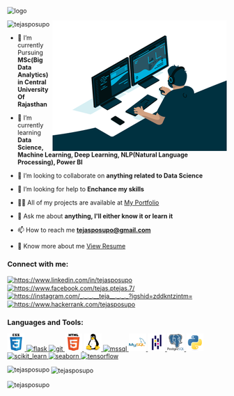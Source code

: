 ![logo](https://github.com/TejasPosupo/TejasPosupo/blob/main/intro.gif)

<img align="right" alt="coding" width="400" src="https://github.com/TejasPosupo/TejasPosupo/blob/main/5387dc7e035b3efe9d94516044de66a4.gif">

<p align="left"> <img src="https://komarev.com/ghpvc/?username=tejasposupo&label=Profile%20views&color=0e75b6&style=flat" alt="tejasposupo" /> </p>

- 🔭 I’m currently Pursuing **MSc(Big Data Analytics) in Central University Of Rajasthan**

- 🌱 I’m currently learning **Data Science, Machine Learning, Deep Learning, NLP(Natural Language Processing), Power BI**

- 👯 I’m looking to collaborate on **anything related to Data Science**

- 🤝 I’m looking for help to **Enchance my skills**

- 👨‍💻 All of my projects are available at [My Portfolio](https://tejasposupo.github.io/Tejas/)

- 💬 Ask me about **anything, I'll either know it or learn it**

- 📫 How to reach me **tejasposupo@gmail.com**

- 📄 Know more about me [View Resume](https://drive.google.com/file/d/1M7ZPIkE0vdnZGm1hZ2G9X6Z-yoReTeF_/view)

<h3 align="left">Connect with me:</h3>
<p align="left">
<a href="https://linkedin.com/in/https://www.linkedin.com/in/tejasposupo" target="blank"><img align="center" src="https://raw.githubusercontent.com/rahuldkjain/github-profile-readme-generator/master/src/images/icons/Social/linked-in-alt.svg" alt="https://www.linkedin.com/in/tejasposupo" height="30" width="40" /></a>
<a href="https://fb.com/https://www.facebook.com/tejas.ptejas.7/" target="blank"><img align="center" src="https://raw.githubusercontent.com/rahuldkjain/github-profile-readme-generator/master/src/images/icons/Social/facebook.svg" alt="https://www.facebook.com/tejas.ptejas.7/" height="30" width="40" /></a>
<a href="https://instagram.com/https://instagram.com/_._._.__teja__._._._?igshid=zddkntzintm=" target="blank"><img align="center" src="https://raw.githubusercontent.com/rahuldkjain/github-profile-readme-generator/master/src/images/icons/Social/instagram.svg" alt="https://instagram.com/_._._.__teja__._._._?igshid=zddkntzintm=" height="30" width="40" /></a>
<a href="https://www.hackerrank.com/https://www.hackerrank.com/tejasposupo" target="blank"><img align="center" src="https://raw.githubusercontent.com/rahuldkjain/github-profile-readme-generator/master/src/images/icons/Social/hackerrank.svg" alt="https://www.hackerrank.com/tejasposupo" height="30" width="40" /></a>
</p>

<h3 align="left">Languages and Tools:</h3>
<p align="left"> <a href="https://www.w3schools.com/css/" target="_blank" rel="noreferrer"> <img src="https://raw.githubusercontent.com/devicons/devicon/master/icons/css3/css3-original-wordmark.svg" alt="css3" width="40" height="40"/> </a> <a href="https://flask.palletsprojects.com/" target="_blank" rel="noreferrer"> <img src="https://www.vectorlogo.zone/logos/pocoo_flask/pocoo_flask-icon.svg" alt="flask" width="40" height="40"/> </a> <a href="https://git-scm.com/" target="_blank" rel="noreferrer"> <img src="https://www.vectorlogo.zone/logos/git-scm/git-scm-icon.svg" alt="git" width="40" height="40"/> </a> <a href="https://www.w3.org/html/" target="_blank" rel="noreferrer"> <img src="https://raw.githubusercontent.com/devicons/devicon/master/icons/html5/html5-original-wordmark.svg" alt="html5" width="40" height="40"/> </a> <a href="https://www.linux.org/" target="_blank" rel="noreferrer"> <img src="https://raw.githubusercontent.com/devicons/devicon/master/icons/linux/linux-original.svg" alt="linux" width="40" height="40"/> </a> <a href="https://www.microsoft.com/en-us/sql-server" target="_blank" rel="noreferrer"> <img src="https://www.svgrepo.com/show/303229/microsoft-sql-server-logo.svg" alt="mssql" width="40" height="40"/> </a> <a href="https://www.mysql.com/" target="_blank" rel="noreferrer"> <img src="https://raw.githubusercontent.com/devicons/devicon/master/icons/mysql/mysql-original-wordmark.svg" alt="mysql" width="40" height="40"/> </a> <a href="https://pandas.pydata.org/" target="_blank" rel="noreferrer"> <img src="https://raw.githubusercontent.com/devicons/devicon/2ae2a900d2f041da66e950e4d48052658d850630/icons/pandas/pandas-original.svg" alt="pandas" width="40" height="40"/> </a> <a href="https://www.postgresql.org" target="_blank" rel="noreferrer"> <img src="https://raw.githubusercontent.com/devicons/devicon/master/icons/postgresql/postgresql-original-wordmark.svg" alt="postgresql" width="40" height="40"/> </a> <a href="https://www.python.org" target="_blank" rel="noreferrer"> <img src="https://raw.githubusercontent.com/devicons/devicon/master/icons/python/python-original.svg" alt="python" width="40" height="40"/> </a> <a href="https://scikit-learn.org/" target="_blank" rel="noreferrer"> <img src="https://upload.wikimedia.org/wikipedia/commons/0/05/Scikit_learn_logo_small.svg" alt="scikit_learn" width="40" height="40"/> </a> <a href="https://seaborn.pydata.org/" target="_blank" rel="noreferrer"> <img src="https://seaborn.pydata.org/_images/logo-mark-lightbg.svg" alt="seaborn" width="40" height="40"/> </a> <a href="https://www.tensorflow.org" target="_blank" rel="noreferrer"> <img src="https://www.vectorlogo.zone/logos/tensorflow/tensorflow-icon.svg" alt="tensorflow" width="40" height="40"/> </a> </p>

<p><img align="left" src="https://github-readme-stats.vercel.app/api/top-langs?username=tejasposupo&show_icons=true&locale=en&layout=compact" alt="tejasposupo" /></p>

<p>&nbsp;<img align="center" src="https://github-readme-stats.vercel.app/api?username=tejasposupo&show_icons=true&locale=en" alt="tejasposupo" /></p>

<p><img align="center" src="https://github-readme-streak-stats.herokuapp.com/?user=tejasposupo&" alt="tejasposupo" /></p>

